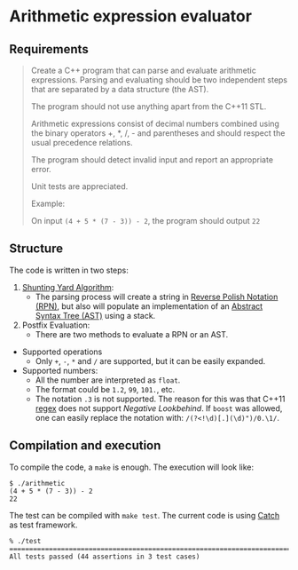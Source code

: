 # Arithmetic expression evaluator

## Requirements

> Create a C++ program that can parse and evaluate arithmetic expressions.
> Parsing and evaluating should be two independent steps that are separated by a data structure (the AST).
>
> The program should not use anything apart from the C++11 STL.
>
> Arithmetic expressions consist of decimal numbers combined using the binary
> operators +, *, /, - and parentheses and should respect the usual precedence relations.
>
> The program should detect invalid input and report an appropriate error.
>
> Unit tests are appreciated.
>
> Example:
>
> On input `(4 + 5 * (7 - 3)) - 2`, the program should output `22`

## Structure

The code is written in two steps:
1. [Shunting Yard Algorithm](https://en.wikipedia.org/wiki/Shunting-yard_algorithm):
   * The parsing process will create a string in [Reverse Polish Notation (RPN)](https://en.wikipedia.org/wiki/Reverse_Polish_notation),
    but also will populate an implementation of an [Abstract Syntax Tree (AST)](https://en.wikipedia.org/wiki/Shunting-yard_algorithm)
    using a stack.
2. Postfix Evaluation:
   * There are two methods to evaluate a RPN or an AST.

* Supported operations
   * Only `+`, `-`, `*` and `/` are supported, but it can be easily expanded.
* Supported numbers:
   * All the number are interpreted as `float`.
   * The format could be `1.2`, `99`, `101.`, etc.
   * The notation `.3` is not supported. The reason for this was that C++11 [regex](http://en.cppreference.com/w/cpp/regex)
     does not support *Negative Lookbehind*.
     If `boost` was allowed, one can easily replace the notation with:
     `/(?<!\d)[.](\d)")/0.\1/`.

## Compilation and execution

To compile the code, a `make` is enough.
The execution will look like:

```
$ ./arithmetic
(4 + 5 * (7 - 3)) - 2
22
```

The test can be compiled with `make test`.
The current code is using [Catch](https://github.com/philsquared/Catch)
as test framework.

```
% ./test
===============================================================================
All tests passed (44 assertions in 3 test cases)
```
